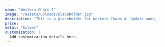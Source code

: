 ```yaml
---
name: "Western Charm 4"
image: "/assets/uploads/placeholder.jpg"
description: "This is a placeholder for Western Charm 4. Update name, image, price, and description in CMS."
price:
metal: "Silver"
customization: |
  Add customization details here.
---
```


